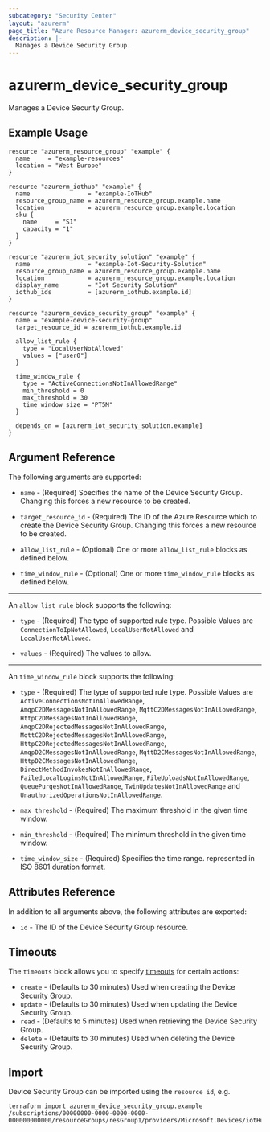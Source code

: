```yaml
---
subcategory: "Security Center"
layout: "azurerm"
page_title: "Azure Resource Manager: azurerm_device_security_group"
description: |-
  Manages a Device Security Group.
---
```


# azurerm_device_security_group

Manages a Device Security Group.

## Example Usage

```hcl
resource "azurerm_resource_group" "example" {
  name     = "example-resources"
  location = "West Europe"
}

resource "azurerm_iothub" "example" {
  name                = "example-IoTHub"
  resource_group_name = azurerm_resource_group.example.name
  location            = azurerm_resource_group.example.location
  sku {
    name     = "S1"
    capacity = "1"
  }
}

resource "azurerm_iot_security_solution" "example" {
  name                = "example-Iot-Security-Solution"
  resource_group_name = azurerm_resource_group.example.name
  location            = azurerm_resource_group.example.location
  display_name        = "Iot Security Solution"
  iothub_ids          = [azurerm_iothub.example.id]
}

resource "azurerm_device_security_group" "example" {
  name = "example-device-security-group"
  target_resource_id = azurerm_iothub.example.id

  allow_list_rule {
    type = "LocalUserNotAllowed"
    values = ["user0"]
  }

  time_window_rule {
    type = "ActiveConnectionsNotInAllowedRange"
    min_threshold = 0
    max_threshold = 30
    time_window_size = "PT5M"
  }

  depends_on = [azurerm_iot_security_solution.example]
}
```

## Argument Reference

The following arguments are supported:

* `name` - (Required) Specifies the name of the Device Security Group. Changing this forces a new resource to be created.

* `target_resource_id` - (Required) The ID of the Azure Resource which to create the Device Security Group. Changing this forces a new resource to be created.

* `allow_list_rule` - (Optional) One or more `allow_list_rule` blocks as defined below.

* `time_window_rule` - (Optional) One or more `time_window_rule` blocks as defined below.

---

An `allow_list_rule` block supports the following:

* `type` - (Required) The type of supported rule type. Possible Values are `ConnectionToIpNotAllowed`, `LocalUserNotAllowed` and `LocalUserNotAllowed`.

* `values` - (Required) The values to allow.

---

An `time_window_rule` block supports the following:

* `type` - (Required) The type of supported rule type. Possible Values are `ActiveConnectionsNotInAllowedRange`, `AmqpC2DMessagesNotInAllowedRange`, `MqttC2DMessagesNotInAllowedRange`, `HttpC2DMessagesNotInAllowedRange`, `AmqpC2DRejectedMessagesNotInAllowedRange`, `MqttC2DRejectedMessagesNotInAllowedRange`, `HttpC2DRejectedMessagesNotInAllowedRange`, `AmqpD2CMessagesNotInAllowedRange`, `MqttD2CMessagesNotInAllowedRange`, `HttpD2CMessagesNotInAllowedRange`, `DirectMethodInvokesNotInAllowedRange`, `FailedLocalLoginsNotInAllowedRange`, `FileUploadsNotInAllowedRange`, `QueuePurgesNotInAllowedRange`, `TwinUpdatesNotInAllowedRange` and `UnauthorizedOperationsNotInAllowedRange`.

* `max_threshold` - (Required) The maximum threshold in the given time window.

* `min_threshold` - (Required) The minimum threshold in the given time window.

* `time_window_size` - (Required) Specifies the time range. represented in ISO 8601 duration format.

## Attributes Reference

In addition to all arguments above, the following attributes are exported:

* `id` - The ID of the Device Security Group resource.

## Timeouts

The `timeouts` block allows you to specify [timeouts](https://www.terraform.io/docs/configuration/resources.html#timeouts) for certain actions:

* `create` - (Defaults to 30 minutes) Used when creating the Device Security Group.
* `update` - (Defaults to 30 minutes) Used when updating the Device Security Group.
* `read` - (Defaults to 5 minutes) Used when retrieving the Device Security Group.
* `delete` - (Defaults to 30 minutes) Used when deleting the Device Security Group.

## Import

Device Security Group can be imported using the `resource id`, e.g.

```shell
terraform import azurerm_device_security_group.example /subscriptions/00000000-0000-0000-0000-000000000000/resourceGroups/resGroup1/providers/Microsoft.Devices/iotHubs/cwz/providers/Microsoft.Security/DeviceSecurityGroups/group1
```
